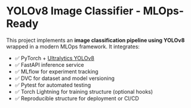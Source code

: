 # YOLOv8 Image Classifier - MLOps-Ready

This project implements an **image classification pipeline using YOLOv8** wrapped in a modern MLOps framework. It integrates:

- ✅ PyTorch + [Ultralytics YOLOv8](https://docs.ultralytics.com/)
- ✅ FastAPI inference service
- ✅ MLflow for experiment tracking
- ✅ DVC for dataset and model versioning
- ✅ Pytest for automated testing
- ✅ Torch Lightning for training structure (optional hooks)
- ✅ Reproducible structure for deployment or CI/CD
